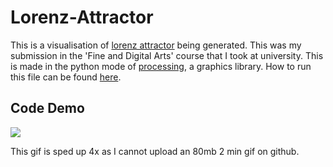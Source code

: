 # Lorenz-Attractor

This is a visualisation of <a href="https://en.wikipedia.org/wiki/Lorenz_system">lorenz attractor</a> being generated. This was my submission in the 'Fine and Digital Arts' course that I took at university. This is made in the python mode of <a href="https://www.processing.org">processing</a>, a graphics library. How to run this file can be found <a href="https://py.processing.org/tutorials/command-line/">here</a>.

## Code Demo
![](https://github.com/sahej-dev/Lorenz-Attractor/blob/main/lorenz.gif)

This gif is sped up 4x as I cannot upload an 80mb 2 min gif on github.
